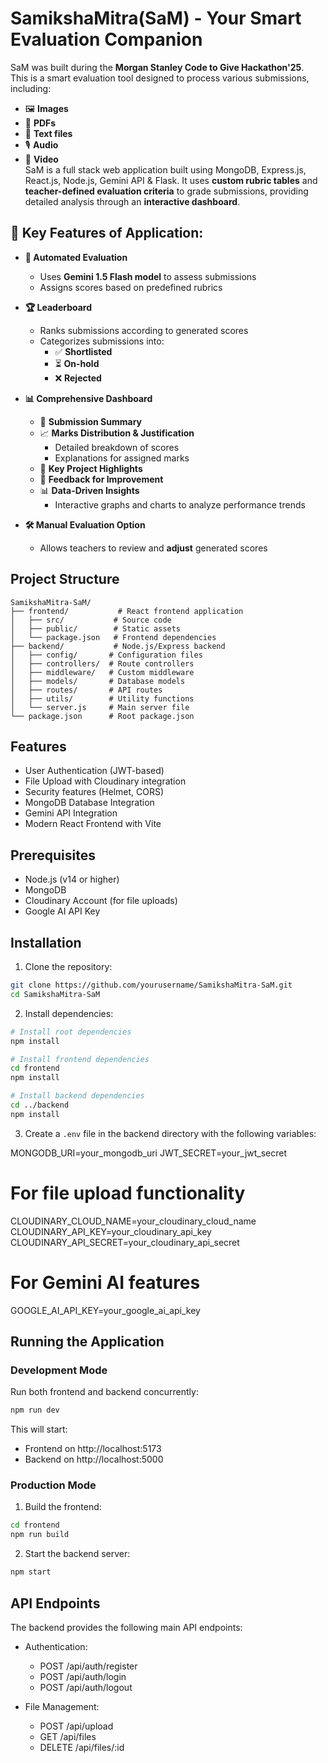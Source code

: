 ﻿# SamikshaMitra(SaM) - Your Smart Evaluation Companion 

SaM was built during the **Morgan Stanley Code to Give Hackathon'25**.  
This is a smart evaluation tool designed to process various submissions, including:  
- 🖼️ **Images**  
- 📄 **PDFs**  
- 📝 **Text files**  
- 🎙️ **Audio**  
- 🎥 **Video**  
SaM is a full stack web application built using MongoDB, Express.js, React.js, Node.js, Gemini API & Flask.
It uses **custom rubric tables** and **teacher-defined evaluation criteria** to grade submissions, providing detailed analysis through an **interactive dashboard**.  

## 🔹 Key Features of Application:

- **🚀 Automated Evaluation**  
  - Uses **Gemini 1.5 Flash model** to assess submissions  
  - Assigns scores based on predefined rubrics  

- **🏆 Leaderboard**  
  - Ranks submissions according to generated scores  
  - Categorizes submissions into:  
    - ✅ **Shortlisted**  
    - ⏳ **On-hold**  
    - ❌ **Rejected**  

- **📊 Comprehensive Dashboard**  
  - 📌 **Submission Summary**  
  - 📈 **Marks Distribution & Justification**  
    - Detailed breakdown of scores  
    - Explanations for assigned marks  
  - 🌟 **Key Project Highlights**  
  - 📝 **Feedback for Improvement**  
  - 📊 **Data-Driven Insights**  
    - Interactive graphs and charts to analyze performance trends  

- **🛠️ Manual Evaluation Option**  
  - Allows teachers to review and **adjust** generated scores  


## Project Structure

```
SamikshaMitra-SaM/
├── frontend/           # React frontend application
│   ├── src/           # Source code
│   ├── public/        # Static assets
│   └── package.json   # Frontend dependencies
├── backend/           # Node.js/Express backend
│   ├── config/       # Configuration files
│   ├── controllers/  # Route controllers
│   ├── middleware/   # Custom middleware
│   ├── models/       # Database models
│   ├── routes/       # API routes
│   ├── utils/        # Utility functions
│   └── server.js     # Main server file
└── package.json      # Root package.json
```

## Features

- User Authentication (JWT-based)
- File Upload with Cloudinary integration
- Security features (Helmet, CORS)
- MongoDB Database Integration
- Gemini API Integration
- Modern React Frontend with Vite

## Prerequisites

- Node.js (v14 or higher)
- MongoDB
- Cloudinary Account (for file uploads)
- Google AI API Key

## Installation

1. Clone the repository:
```bash
git clone https://github.com/yourusername/SamikshaMitra-SaM.git
cd SamikshaMitra-SaM
```

2. Install dependencies:
```bash
# Install root dependencies
npm install

# Install frontend dependencies
cd frontend
npm install

# Install backend dependencies
cd ../backend
npm install
```

3. Create a `.env` file in the backend directory with the following variables:

MONGODB_URI=your_mongodb_uri
JWT_SECRET=your_jwt_secret
# For file upload functionality
CLOUDINARY_CLOUD_NAME=your_cloudinary_cloud_name
CLOUDINARY_API_KEY=your_cloudinary_api_key
CLOUDINARY_API_SECRET=your_cloudinary_api_secret
# For Gemini AI features
GOOGLE_AI_API_KEY=your_google_ai_api_key


## Running the Application

### Development Mode

Run both frontend and backend concurrently:
```bash
npm run dev
```

This will start:
- Frontend on http://localhost:5173
- Backend on http://localhost:5000

### Production Mode

1. Build the frontend:
```bash
cd frontend
npm run build
```

2. Start the backend server:
```bash
npm start
```

## API Endpoints

The backend provides the following main API endpoints:

- Authentication:
  - POST /api/auth/register
  - POST /api/auth/login
  - POST /api/auth/logout

- File Management:
  - POST /api/upload
  - GET /api/files
  - DELETE /api/files/:id

